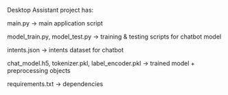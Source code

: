 Desktop Assistant project has:

main.py → main application script

model_train.py, model_test.py → training & testing scripts for chatbot model

intents.json → intents dataset for chatbot

chat_model.h5, tokenizer.pkl, label_encoder.pkl → trained model + preprocessing objects

requirements.txt → dependencies
